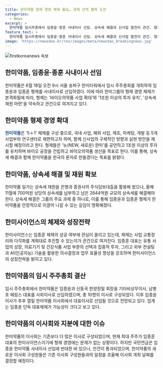 ```yaml
---
title: 한미약품 형제 경영 체제 돌입… 과제 산적 협력 도전
categories:
  - News
excerpt: >
  한미약품 임시주총에서 임종윤·종훈 사내이사 선임. 상속세 해결과 신사업 발전이 관건. 형제 경영 체제가 강화되며 경영권 분쟁 종결. 임시 주주총회에서 이사들의 선임안이 가결되며, 임종윤의 대표이사 전망도 나오고 있음. 임종윤이 최근 밝힌 5+1 체제와 신사업 방안, 상속세 해결책은 기업의 미래 발전을 좌우할 중요과제로 지적됨.
feature_text: >
  한미약품 임시주총에서 임종윤·종훈 사내이사 선임. 상속세 해결과 신사업 발전이 관건. 형제 경영 체제가 강화되며 경영권 분쟁 종결. 임시 주주총회에서 이사들의 선임안이 가결되며, 임종윤의 대표이사 전망도 나오고 있음. 임종윤이 최근 밝힌 5+1 체제와 신사업 방안, 상속세 해결책은 기업의 미래 발전을 좌우할 중요과제로 지적됨.
image: 'https://newsdao.kr/res/images/meta/newsdao_breakingnews.jpg'
---
```


<p><img src="https://newsdao.kr/res/images/meta/newsdao_breakingnews.jpg" alt="firstkoreanews 속보" /></p>

<h2 data-ke-size="size26">한미약품, 임종윤·종훈 사내이사 선임</h2>

<p>한미약품은 6월 18일 오전 9시 서울 송파구 한미타워에서 임시 주주총회를 개최하여 임종윤과 임종훈 형제를 사내이사로 선임하였다. 이에 따라 한미그룹의 형제 경영 체제가 본격화됨에 따라, 형제는 '바이오의약품 사업 확대'와 '1조원 이상의 투자 유치', '상속세 재원 마련'을 약속하고 관건으로 여겨지고 있다.</p>

<h2 data-ke-size="size26">한미약품 형제 경영 확대</h2>

<p><b><span style="color: #1a5490;">한미약품</span></b>은 '5＋1' 체제를 구상 중으로, 국내 사업, 해외 사업, 제조, 마케팅, 개발 등 5개 사업부와 연구센터로 재편하고자 하며, 함께 신사업의 구체적인 방향과 실현 방안을 제시할 예정이라고 한다. 형제들은 '뉴(NEW, 새로운) 한미'를 공언하고 1조원 이상의 투자를 유치하며 바이오 공장을 건립하고 바이오의약품 생산을 목표로 한다. 이를 통해, 상속세 해결과 함께 한미약품을 한국의 론자로 만들겠다는 목표를 밝혔다.</p>

<h2 data-ke-size="size26">한미약품, 상속세 해결 및 재원 확보</h2>

<p>한미약품 일가는 상속세 재원을 은행과 증권사의 주식담보대출을 활용해 왔으나, 올해 11월에 700억원 상당의 상속세를 납부하고 남은 2644억원 규모의 상속세를 해결해야 한다. 상속세 해결은 그룹의 주요 과제 중 하나로, 이를 통해 임종윤과 임종훈 형제가 한미약품을 안정적으로 이끌어 나갈 수 있는 길임이 명확해졌다.</p>

<h2 data-ke-size="size26">한미사이언스의 체제와 성장전략</h2>

<p>한미사이언스는 임종훈 체제의 성공 여부에 관심이 쏠리고 있는데, 체제는 사업 교통정리와 다각화를 계획대로 추진할 수 있는지가 관건으로 여겨진다. 임종훈 대표는 유통 사업의 성장, 의료기기 및 건강식품 사업 부문의 선택과 집중적 투자, 그리고 외부 컨설팅과 AI(인공지능) 기술을 활용한 의사결정과 업무 효율성 향상을 강조하며 한미사이언스의 성장전략을 밝히고 있다.</p>

<h2 data-ke-size="size26">한미약품의 임시 주주총회 결산</h2>

<p>임시 주주총회에서 한미약품은 임종윤과 신동국 한양정밀 회장을 기타비상무이사, 남병호 헤링스 대표를 사외이사로 선임하였으며, 총 10명의 이사로 구성되었다. 이후 임종윤 이사가 추후 열릴 한미약품 이사회에서 대표이사로 선임될 것으로 전망되고 있다. 업계는 임종윤 단독 대표체제가 가능성이 크다고 보고 있다.</p>

<h2 data-ke-size="size26">한미약품의 이사회와 지분에 대한 이슈</h2>

<p>한미약품의 이사회는 기존보다 더 많은 이사로 구성되었으며, 현재 최대 주주가 임종훈 대표의 한미사이언스이기에 형제 경영에는 문제가 없는 상황이다. 하지만 국민연금은 임종윤 한미약품 사내이사 선임에 반대한 바 있으나, 안건이 통과되었으며, 한미약품의 새로운 이사회 구성원들은 기존 이사회 구성원들과의 일정을 조율해 이사회 개최 날짜를 결정할 예정이다. </p>

